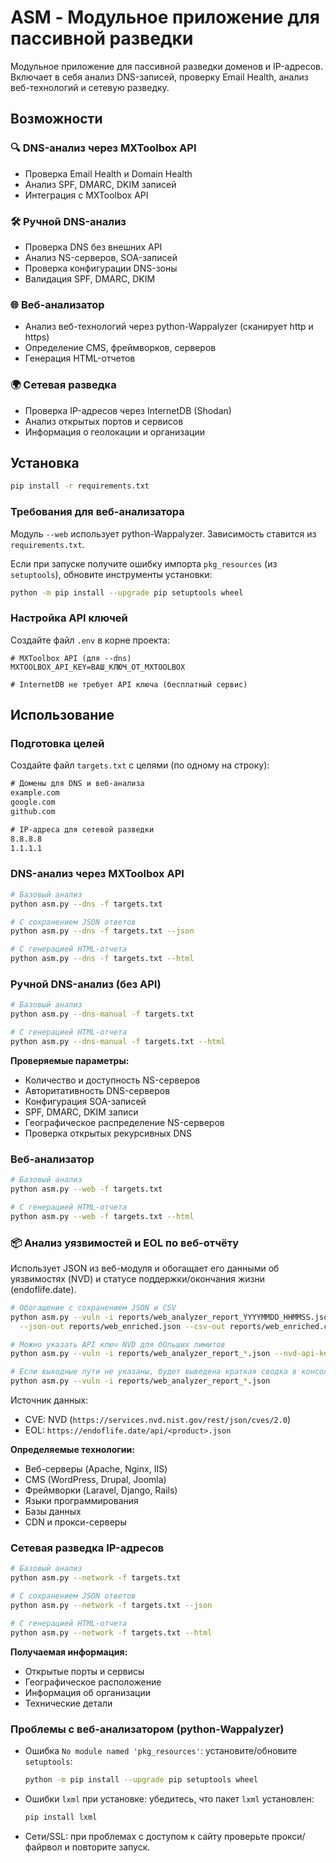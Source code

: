 # ASM - Модульное приложение для пассивной разведки

Модульное приложение для пассивной разведки доменов и IP-адресов. Включает в себя анализ DNS-записей, проверку Email Health, анализ веб-технологий и сетевую разведку.

## Возможности

### 🔍 DNS-анализ через MXToolbox API
- Проверка Email Health и Domain Health
- Анализ SPF, DMARC, DKIM записей
- Интеграция с MXToolbox API

### 🛠️ Ручной DNS-анализ
- Проверка DNS без внешних API
- Анализ NS-серверов, SOA-записей
- Проверка конфигурации DNS-зоны
- Валидация SPF, DMARC, DKIM

### 🌐 Веб-анализатор
- Анализ веб-технологий через python-Wappalyzer (сканирует http и https)
- Определение CMS, фреймворков, серверов
- Генерация HTML-отчетов

### 🌍 Сетевая разведка
- Проверка IP-адресов через InternetDB (Shodan)
- Анализ открытых портов и сервисов
- Информация о геолокации и организации

## Установка

```bash
pip install -r requirements.txt
```

### Требования для веб-анализатора
Модуль `--web` использует python-Wappalyzer. Зависимость ставится из `requirements.txt`.

Если при запуске получите ошибку импорта `pkg_resources` (из `setuptools`), обновите инструменты установки:
```bash
python -m pip install --upgrade pip setuptools wheel
```

### Настройка API ключей
Создайте файл `.env` в корне проекта:

```env
# MXToolbox API (для --dns)
MXTOOLBOX_API_KEY=ВАШ_КЛЮЧ_ОТ_MXTOOLBOX

# InternetDB не требует API ключа (бесплатный сервис)
```

## Использование

### Подготовка целей
Создайте файл `targets.txt` с целями (по одному на строку):

```txt
# Домены для DNS и веб-анализа
example.com
google.com
github.com

# IP-адреса для сетевой разведки
8.8.8.8
1.1.1.1
```

### DNS-анализ через MXToolbox API

```bash
# Базовый анализ
python asm.py --dns -f targets.txt

# С сохранением JSON ответов
python asm.py --dns -f targets.txt --json

# С генерацией HTML-отчета
python asm.py --dns -f targets.txt --html
```

### Ручной DNS-анализ (без API)

```bash
# Базовый анализ
python asm.py --dns-manual -f targets.txt

# С генерацией HTML-отчета
python asm.py --dns-manual -f targets.txt --html
```

**Проверяемые параметры:**
- Количество и доступность NS-серверов
- Авторитативность DNS-серверов
- Конфигурация SOA-записей
- SPF, DMARC, DKIM записи
- Географическое распределение NS-серверов
- Проверка открытых рекурсивных DNS

### Веб-анализатор

```bash
# Базовый анализ
python asm.py --web -f targets.txt

# С генерацией HTML-отчета
python asm.py --web -f targets.txt --html
```

### 📦 Анализ уязвимостей и EOL по веб-отчёту

Использует JSON из веб-модуля и обогащает его данными об уязвимостях (NVD) и статусе поддержки/окончания жизни (endoflife.date).

```bash
# Обогащение с сохранением JSON и CSV
python asm.py --vuln -i reports/web_analyzer_report_YYYYMMDD_HHMMSS.json \
  --json-out reports/web_enriched.json --csv-out reports/web_enriched.csv

# Можно указать API ключ NVD для бОльших лимитов
python asm.py --vuln -i reports/web_analyzer_report_*.json --nvd-api-key YOUR_KEY

# Если выходные пути не указаны, будет выведена краткая сводка в консоль
python asm.py --vuln -i reports/web_analyzer_report_*.json
```

Источник данных:
- CVE: NVD (`https://services.nvd.nist.gov/rest/json/cves/2.0`)
- EOL: `https://endoflife.date/api/<product>.json`


**Определяемые технологии:**
- Веб-серверы (Apache, Nginx, IIS)
- CMS (WordPress, Drupal, Joomla)
- Фреймворки (Laravel, Django, Rails)
- Языки программирования
- Базы данных
- CDN и прокси-серверы

### Сетевая разведка IP-адресов

```bash
# Базовый анализ
python asm.py --network -f targets.txt

# С сохранением JSON ответов
python asm.py --network -f targets.txt --json

# С генерацией HTML-отчета
python asm.py --network -f targets.txt --html
```

**Получаемая информация:**
- Открытые порты и сервисы
- Географическое расположение
- Информация об организации
- Технические детали

### Проблемы с веб-анализатором (python-Wappalyzer)
- Ошибка `No module named 'pkg_resources'`: установите/обновите `setuptools`:
  ```bash
  python -m pip install --upgrade pip setuptools wheel
  ```
- Ошибки `lxml` при установке: убедитесь, что пакет `lxml` установлен:
  ```bash
  pip install lxml
  ```
- Сети/SSL: при проблемах с доступом к сайту проверьте прокси/файрвол и повторите запуск.

